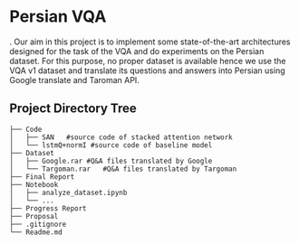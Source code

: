 # Persian VQA
. Our aim in this project is to implement some state-of-the-art architectures designed for the task of the VQA and do experiments on the Persian dataset. For this purpose, no proper dataset is available hence we use the VQA v1 dataset and translate its questions and answers into Persian using Google translate and Taroman API.

## Project Directory Tree
```
├── Code 
│   ├── SAN   #source code of stacked attention network
│   └── lstmQ+normI #source code of baseline model
├── Dataset 
│   ├── Google.rar #Q&A files translated by Google
│   └── Targoman.rar   #Q&A files translated by Targoman
├── Final Report 
├── Notebook 
│   ├── analyze_dataset.ipynb
│   └── ...
├── Progress Report
├── Proposal
├── .gitignore
└── Readme.md
```

